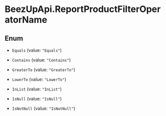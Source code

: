# BeezUpApi.ReportProductFilterOperatorName

## Enum


* `Equals` (value: `"Equals"`)

* `Contains` (value: `"Contains"`)

* `GreaterTo` (value: `"GreaterTo"`)

* `LowerTo` (value: `"LowerTo"`)

* `InList` (value: `"InList"`)

* `IsNull` (value: `"IsNull"`)

* `IsNotNull` (value: `"IsNotNull"`)



